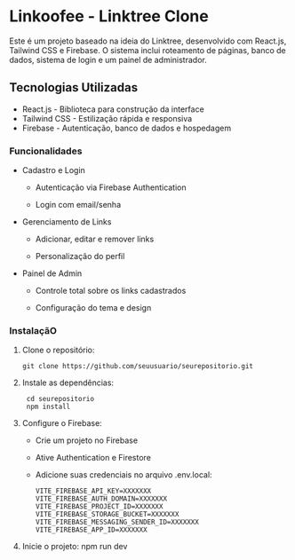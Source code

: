 # Linkoofee - Linktree Clone

Este é um projeto baseado na ideia do Linktree, desenvolvido com React.js, Tailwind CSS e Firebase. O sistema inclui roteamento de páginas, banco de dados, sistema de login e um painel de administrador.



## Tecnologias Utilizadas


- React.js - Biblioteca para construção da interface
- Tailwind CSS - Estilização rápida e responsiva
- Firebase - Autenticação, banco de dados e hospedagem



### Funcionalidades

- Cadastro e Login

    - Autenticação via Firebase Authentication

    - Login com email/senha

- Gerenciamento de Links

    - Adicionar, editar e remover links

    - Personalização do perfil

- Painel de Admin

    - Controle total sobre os links cadastrados

    - Configuração do tema e design

### InstalaçãO
 1. Clone o repositório:

        
        git clone https://github.com/seuusuario/seurepositorio.git


2. Instale as dependências:

        
        cd seurepositorio
        npm install

3. Configure o Firebase:

    - Crie um projeto no Firebase

    - Ative Authentication e Firestore

    - Adicione suas credenciais no arquivo .env.local:

        ```
        VITE_FIREBASE_API_KEY=XXXXXXX
        VITE_FIREBASE_AUTH_DOMAIN=XXXXXXX
        VITE_FIREBASE_PROJECT_ID=XXXXXXX
        VITE_FIREBASE_STORAGE_BUCKET=XXXXXXX
        VITE_FIREBASE_MESSAGING_SENDER_ID=XXXXXXX
        VITE_FIREBASE_APP_ID=XXXXXXX
        ```
4. Inicie o projeto:
 npm run dev
